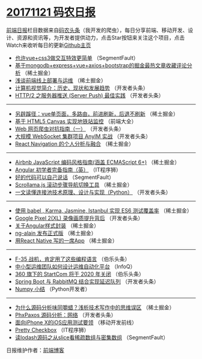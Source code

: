 # [20171121 码农日报](https://toutiao.qdkfweb.cn/date/2017/11/21)

[前端日报](https://qdkfweb.cn/c/news)栏目数据来自[码农头条](https://toutiao.qdkfweb.cn/)（我开发的爬虫），每日分享前端、移动开发、设计、资源和资讯等，为开发者提供动力，点击Star按钮来关注这个项目，点击Watch来收听每日的更新[Github主页](https://github.com/kujian/frontendDaily)
* [也许vue+css3做交互特效更简单](https://toutiao.qdkfweb.cn/56964.html) （SegmentFault）
* [基于mongodb+express+vue+axios+bootstrap的掘金最热文章收藏评论分析](https://toutiao.qdkfweb.cn/56978.html) （稀土掘金）
* [浅谈前端线上部署与运维](https://toutiao.qdkfweb.cn/56980.html) （稀土掘金）
* [计算机视觉简介：历史、现状和发展趋势](https://toutiao.qdkfweb.cn/57012.html) （开发者头条）
* [HTTP/2 之服务器推送 (Server Push) 最佳实践](https://toutiao.qdkfweb.cn/57005.html) （开发者头条）

***
* [另辟蹊径：vue单页面，多路由，前进刷新，后退不刷新](https://toutiao.qdkfweb.cn/56971.html) （稀土掘金）
* [基于 HTML5 Canvas 实现地铁站监控](https://toutiao.qdkfweb.cn/57029.html) （前端大全）
* [Web 网页爬虫对抗指南（一）](https://toutiao.qdkfweb.cn/57007.html) （开发者头条）
* [大规模 WebSocket 集群项目 AnyIM 实战](https://toutiao.qdkfweb.cn/57011.html) （开发者头条）
* [React Navigation 的个人分析与融合](https://toutiao.qdkfweb.cn/56985.html) （稀土掘金）

***
* [Airbnb JavaScript 编码风格指南(涵盖 ECMAScript 6+)](https://toutiao.qdkfweb.cn/56974.html) （稀土掘金）
* [Angular 初学者完备指南（英）](https://toutiao.qdkfweb.cn/57038.html) （IT程序狮）
* [好的代码可以自己说话](https://toutiao.qdkfweb.cn/56962.html) （SegmentFault）
* [Scrollama.js 滚动步骤导航切换工具](https://toutiao.qdkfweb.cn/56976.html) （稀土掘金）
* [一文读懂连接池技术原理、设计与实现（Python）](https://toutiao.qdkfweb.cn/57006.html) （开发者头条）

***
* [使用 babel , Karma, Jasmine, Istanbul 实现 ES6 测试覆盖率](https://toutiao.qdkfweb.cn/56969.html) （稀土掘金）
* [Google Pixel 2(XL) 录像画质提升背后](https://toutiao.qdkfweb.cn/57010.html) （开发者头条）
* [关于Angular样式封装](https://toutiao.qdkfweb.cn/56972.html) （稀土掘金）
* [ng-alain 发布正式版](https://toutiao.qdkfweb.cn/56984.html) （稀土掘金）
* [用React Native 写的一席App](https://toutiao.qdkfweb.cn/56973.html) （稀土掘金）

***
* [F-35 战机，肯定用了这些编程语言](https://toutiao.qdkfweb.cn/57036.html) （伯乐头条）
* [中小型运维团队如何设计运维自动化平台](https://toutiao.qdkfweb.cn/57026.html) （InfoQ）
* [360 旗下的 StartCom 将于 2020 年关闭](https://toutiao.qdkfweb.cn/57037.html) （伯乐头条）
* [Spring Boot 与 RabbitMQ 结合实现延迟队列](https://toutiao.qdkfweb.cn/57003.html) （开发者头条）
* [Numpy 小结](https://toutiao.qdkfweb.cn/57027.html) （Python开发者）

***
* [为什么源码分析味同嚼蜡？浅析技术写作中的思维误区](https://toutiao.qdkfweb.cn/56975.html) （稀土掘金）
* [PhxPaxos 源码分析：网络](https://toutiao.qdkfweb.cn/57004.html) （开发者头条）
* [面向iPhone X的iOS应用测试要领](https://toutiao.qdkfweb.cn/57028.html) （移动开发前线）
* [Pretty Checkbox](https://toutiao.qdkfweb.cn/57039.html) （IT程序狮）
* [读lodash源码之从slice看稀疏数组与密集数组](https://toutiao.qdkfweb.cn/56963.html) （SegmentFault）

日报维护作者：[前端博客](https://qdkfweb.cn/) 